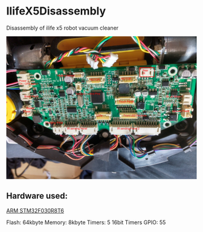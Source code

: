 # IlifeX5Disassembly
Disassembly of ilife x5 robot vacuum cleaner



![PCB](https://raw.githubusercontent.com/EliasKotlyar/IlifeX5Disassembly/master/PCB-connectors.jpg)



## Hardware used:

[ARM STM32F030R8T6](http://www.st.com/content/ccc/resource/technical/document/datasheet/a4/5d/0b/0e/87/c4/4d/71/DM00088500.pdf/files/DM00088500.pdf/jcr:content/translations/en.DM00088500.pdf)

Flash: 64kbyte
Memory: 8kbyte
Timers: 5 16bit Timers
GPIO: 55


